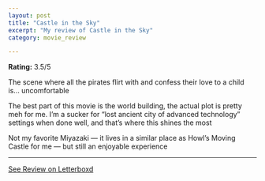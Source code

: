 ```yaml
---
layout: post
title: "Castle in the Sky"
excerpt: "My review of Castle in the Sky"
category: movie_review

---
```


**Rating:** 3.5/5

The scene where all the pirates flirt with and confess their love to a child is… uncomfortable

The best part of this movie is the world building, the actual plot is pretty meh for me. I’m a sucker for “lost ancient city of advanced technology” settings when done well, and that’s where this shines the most

Not my favorite Miyazaki — it lives in a similar place as Howl’s Moving Castle for me — but still an enjoyable experience

<hr>

[See Review on Letterboxd](https://boxd.it/3MJwcf)
